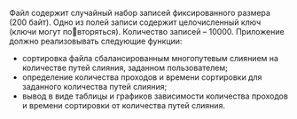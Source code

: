 Файл содержит случайный набор записей фиксированного размера (200 байт). 
Одно из полей записи содержит целочисленный ключ (ключи могут повторяться). Количество записей – 10000.
Приложение должно реализовывать следующие функции:
- сортировка файла сбалансированным многопутевым слиянием на количестве путей слияния, заданном пользователем;
- определение количества проходов и времени сортировки для заданного количества путей слияния;
- вывод в виде таблицы и графиков зависимости количества проходов и времени сортировки от количества путей слияния.